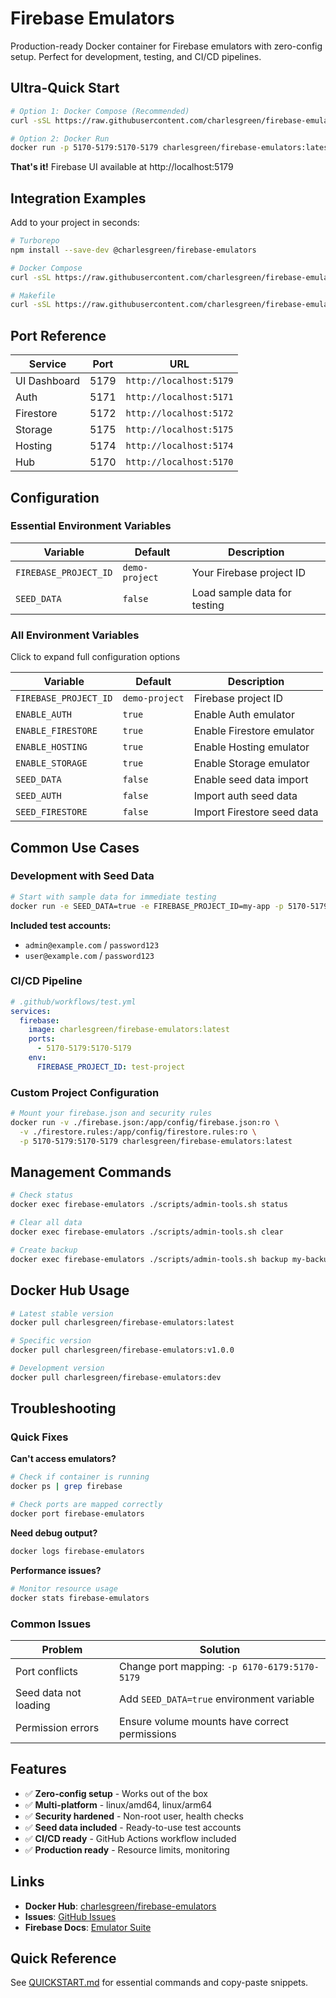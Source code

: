 # Firebase Emulators

Production-ready Docker container for Firebase emulators with zero-config setup. Perfect for development, testing, and CI/CD pipelines.

## Ultra-Quick Start

```bash
# Option 1: Docker Compose (Recommended)
curl -sSL https://raw.githubusercontent.com/charlesgreen/firebase-emulators/main/docker-compose.yml | docker-compose -f - up -d

# Option 2: Docker Run
docker run -p 5170-5179:5170-5179 charlesgreen/firebase-emulators:latest
```

**That's it!** Firebase UI available at http://localhost:5179

## Integration Examples

Add to your project in seconds:

```bash
# Turborepo
npm install --save-dev @charlesgreen/firebase-emulators

# Docker Compose
curl -sSL https://raw.githubusercontent.com/charlesgreen/firebase-emulators/main/examples/docker-compose-integration/docker-compose.yml >> docker-compose.yml

# Makefile
curl -sSL https://raw.githubusercontent.com/charlesgreen/firebase-emulators/main/examples/makefile-integration/Makefile >> Makefile
```

## Port Reference

| Service      | Port | URL                     |
| ------------ | ---- | ----------------------- |
| UI Dashboard | 5179 | `http://localhost:5179` |
| Auth         | 5171 | `http://localhost:5171` |
| Firestore    | 5172 | `http://localhost:5172` |
| Storage      | 5175 | `http://localhost:5175` |
| Hosting      | 5174 | `http://localhost:5174` |
| Hub          | 5170 | `http://localhost:5170` |

## Configuration

### Essential Environment Variables

| Variable              | Default        | Description                  |
| --------------------- | -------------- | ---------------------------- |
| `FIREBASE_PROJECT_ID` | `demo-project` | Your Firebase project ID     |
| `SEED_DATA`           | `false`        | Load sample data for testing |

### All Environment Variables

Click to expand full configuration options

| Variable              | Default        | Description                |
| --------------------- | -------------- | -------------------------- |
| `FIREBASE_PROJECT_ID` | `demo-project` | Firebase project ID        |
| `ENABLE_AUTH`         | `true`         | Enable Auth emulator       |
| `ENABLE_FIRESTORE`    | `true`         | Enable Firestore emulator  |
| `ENABLE_HOSTING`      | `true`         | Enable Hosting emulator    |
| `ENABLE_STORAGE`      | `true`         | Enable Storage emulator    |
| `SEED_DATA`           | `false`        | Enable seed data import    |
| `SEED_AUTH`           | `false`        | Import auth seed data      |
| `SEED_FIRESTORE`      | `false`        | Import Firestore seed data |

## Common Use Cases

### Development with Seed Data

```bash
# Start with sample data for immediate testing
docker run -e SEED_DATA=true -e FIREBASE_PROJECT_ID=my-app -p 5170-5179:5170-5179 charlesgreen/firebase-emulators:latest
```

**Included test accounts:**

- `admin@example.com` / `password123`
- `user@example.com` / `password123`

### CI/CD Pipeline

```yaml
# .github/workflows/test.yml
services:
  firebase:
    image: charlesgreen/firebase-emulators:latest
    ports:
      - 5170-5179:5170-5179
    env:
      FIREBASE_PROJECT_ID: test-project
```

### Custom Project Configuration

```bash
# Mount your firebase.json and security rules
docker run -v ./firebase.json:/app/config/firebase.json:ro \
  -v ./firestore.rules:/app/config/firestore.rules:ro \
  -p 5170-5179:5170-5179 charlesgreen/firebase-emulators:latest
```

## Management Commands

```bash
# Check status
docker exec firebase-emulators ./scripts/admin-tools.sh status

# Clear all data
docker exec firebase-emulators ./scripts/admin-tools.sh clear

# Create backup
docker exec firebase-emulators ./scripts/admin-tools.sh backup my-backup
```

## Docker Hub Usage

```bash
# Latest stable version
docker pull charlesgreen/firebase-emulators:latest

# Specific version
docker pull charlesgreen/firebase-emulators:v1.0.0

# Development version
docker pull charlesgreen/firebase-emulators:dev
```

## Troubleshooting

### Quick Fixes

**Can't access emulators?**

```bash
# Check if container is running
docker ps | grep firebase

# Check ports are mapped correctly
docker port firebase-emulators
```

**Need debug output?**

```bash
docker logs firebase-emulators
```

**Performance issues?**

```bash
# Monitor resource usage
docker stats firebase-emulators
```

### Common Issues

| Problem               | Solution                                      |
| --------------------- | --------------------------------------------- |
| Port conflicts        | Change port mapping: `-p 6170-6179:5170-5179` |
| Seed data not loading | Add `SEED_DATA=true` environment variable     |
| Permission errors     | Ensure volume mounts have correct permissions |

## Features

- ✅ **Zero-config setup** - Works out of the box
- ✅ **Multi-platform** - linux/amd64, linux/arm64
- ✅ **Security hardened** - Non-root user, health checks
- ✅ **Seed data included** - Ready-to-use test accounts
- ✅ **CI/CD ready** - GitHub Actions workflow included
- ✅ **Production ready** - Resource limits, monitoring

## Links

- **Docker Hub**: [charlesgreen/firebase-emulators](https://hub.docker.com/r/charlesgreen/firebase-emulators)
- **Issues**: [GitHub Issues](https://github.com/charlesgreen/firebase-emulators/issues)
- **Firebase Docs**: [Emulator Suite](https://firebase.google.com/docs/emulator-suite)

## Quick Reference

See [QUICKSTART.md](QUICKSTART.md) for essential commands and copy-paste snippets.
